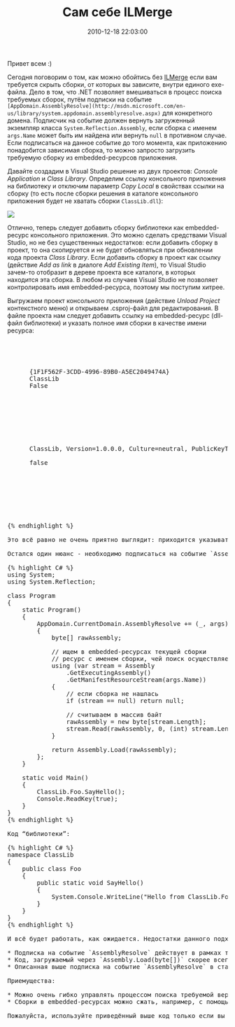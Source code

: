 ﻿---
layout: post
title: "Сам себе ILMerge"
date: 2010-12-18 22:03:00
categories: 2362831115
tags: csharp ilmerge assembly msbuild assemblyresolve
---
Привет всем :)

Сегодня поговорим о том, как можно обойтись без [ILMerge](http://research.microsoft.com/en-us/people/mbarnett/ilmerge.aspx) если вам требуется скрыть сборки, от которых вы зависите, внутри единого exe-файла. Дело в том, что .NET позволяет вмешиваться в процесс поиска требуемых сборок, путём подписки на событие `[AppDomain.AssemblyResolve](http://msdn.microsoft.com/en-us/library/system.appdomain.assemblyresolve.aspx)` для конкретного домена. Подписчик на событие должен вернуть загруженный экземпляр класса `System.Reflection.Assembly`, если сборка с именем `args.Name` может быть им найдена или вернуть `null` в противном случае. Если подписаться на данное событие до того момента, как приложению понадобится зависимая сборка, то можно запросто загрузить требуемую сборку из embedded-ресурсов приложения.

Давайте создадим в Visual Studio решение из двух проектов: *Console Application* и *Class Library*. Определим ссылку консольного приложения на библиотеку и отключим параметр *Copy Local* в свойствах ссылки на сборку (то есть после сборки решения в каталоге консольного приложения будет не хватать сборки `ClassLib.dll`):

![](http://media.tumblr.com/tumblr_ldn0hcMhkf1qdrm28.png)

Отлично, теперь следует добавить сборку библиотеки как embedded-ресурс консольного приложения. Это можно сделать средствами Visual Studio, но не без существенных недостатков: если добавить сборку в проект, то она скопируется и не будет обновляться при обновлении кода проекта *Class Library*. Если добавить сборку в проект как ссылку (действие *Add as link* в диалоге *Add Existing Item*), то Visual Studio зачем-то отобразит в дереве проекта все каталоги, в которых находится эта сборка. В любом из случаев Visual Studio не позволяет контролировать имя embedded-ресурса, поэтому мы поступим хитрее.

Выгружаем проект консольного приложения (действие *Unload Project* контекстного меню) и открываем .csproj-файл для редактирования. В файле проекта нам следует добавить ссылку на embedded-ресурс (dll-файл библиотеки) и указать полное имя сборки в качестве имени ресурса:

<pre class="brush: xml">  <!-- ... -->

  <ItemGroup>
    <ProjectReference Include="ClassLib\ClassLib.csproj">
      <Project>{1F1F562F-3CDD-4996-89B0-A5EC2049474A}</Project>
      <Name>ClassLib</Name>
      <Private>False</Private>
    </ProjectReference>
  </ItemGroup>

  <!-- добавить этот раздел -->
  <ItemGroup>
    <!-- указать путь до сборки библиотеки -->
    <EmbeddedResource Include="ClassLib\bin\$(Configuration)\ClassLib.dll">
      <!-- в качестве имени ресурса - полное имя сборки -->
      <LogicalName>ClassLib, Version=1.0.0.0, Culture=neutral, PublicKeyToken=null</LogicalName>
      <!-- скрываем из дерева проекта Visual Studio -->
      <Visible>false</Visible>
    </EmbeddedResource>
  </ItemGroup>

  <Import Project="$(MSBuildToolsPath)\Microsoft.CSharp.targets" />

  <!-- ... -->

</Project>
{% endhighlight %}

Это всё равно не очень приятно выглядит: приходится указывать полное имя сборки, завязываться на output-пути другого проекта и тот факт, что названия конфигурации обоих проектов (доступные через выражение `$(Configuration)`) должны совпадать. Однако некоторую автоматизацию данный подход всё же осуществляет (изменения проекта *Class Library* будут автоматически переносится в embedded-ресурс консольного приложения), а если глубже погрузиться в MsBuild, то можно устранить эти недостатки, например, получая полное имя сборки автоматически с помощью задачи `[GetAssemblyIdentity](http://msdn.microsoft.com/en-us/library/ms164296.aspx)`.

Остался один нюанс - необходимо подписаться на событие `AssemblyResolve` до того, как приложению потребуется зависимая сборка. А что, если сборка понадобится уже в коде метода `Main` (точки входа сборки)? Ведь CLR требует, чтобы все необходимые методу сборки, были подгружены до начала исполнения этого метода. Ответ достаточно простой: в сборках с точкой входа самым первым исполняется статический конструктор типа, содержащего метод точки входа, и только потом исполнение переходит к методу `Main`. Таким образов, код приложения может иметь следующий вид:

{% highlight C# %}
using System;
using System.Reflection;

class Program
{
    static Program()
    {
        AppDomain.CurrentDomain.AssemblyResolve += (_, args) =>
        {
            byte[] rawAssembly;

            // ищем в embedded-ресурсах текущей сборки
            // ресурс с именем сборки, чей поиск осуществляется
            using (var stream = Assembly
                .GetExecutingAssembly()
                .GetManifestResourceStream(args.Name))
            {
                // если сборка не нашлась
                if (stream == null) return null;

                // считываем в массив байт
                rawAssembly = new byte[stream.Length];
                stream.Read(rawAssembly, 0, (int) stream.Length);
            }

            return Assembly.Load(rawAssembly);
        };
    }

    static void Main()
    {
        ClassLib.Foo.SayHello();
        Console.ReadKey(true);
    }
}
{% endhighlight %}

Код “библиотеки”:

{% highlight C# %}
namespace ClassLib
{
    public class Foo
    {
        public static void SayHello()
        {
            System.Console.WriteLine("Hello from ClassLib.Foo!");
        }
    }
}
{% endhighlight %}

И всё будет работать, как ожидается. Недостатки данного подхода:

* Подписка на событие `AssemblyResolve` действует в рамках только одного .NET-домена, что может создавать проблемы в приложениях, использующих несколько доменов.
* Код, загружаемый через `Assembly.Load(byte[])` скорее всего подвергается JIT-компиляции при каждом запуске (не нашёл возможности проверить, но скорее всего это так).
* Описанная выше подписка на событие `AssemblyResolve` в статическом конструкторе класса имеет смысл только в сборках, имеющих точку входа (exe-приложения). То есть не выйдет так же просто убрать зависимости dll-библиотеки в embedded-ресурсы, так как сложно определить расположение кода подписки на `AssemblyResolve`, которое будет гарантировать выполнение подписки до исполнения любого другого кода этой сборки.

Приемущества:

* Можно очень гибко управлять процессом поиска требуемой версии сборки и т.п.
* Сборки в embedded-ресурсах можно сжать, например, с помощью класса `System.IO.Compression.GZipStream` и распаковывать во время поиска, тем самым получая меньший размер exe-файла.

Пожалуйста, используйте приведённый выше код только если вы хорошо понимаете, что оно вам действительно надо.